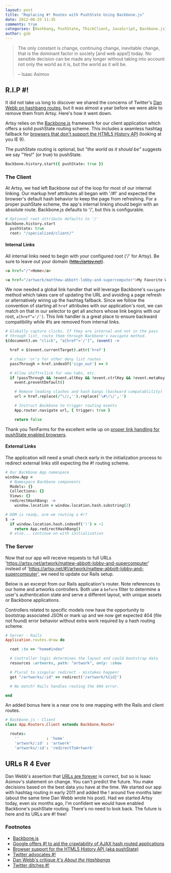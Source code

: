 ```yaml
---
layout: post
title: "Replacing #! Routes with PushState Using Backbone.js"
date: 2012-06-25 11:35
comments: true
categories: [Hashbang, PushState, ThickClient, JavaScript, Backbone.js]
author: gib
---
```


> The only constant is change, continuing change, inevitable change, that is the dominant factor in society
> [and web apps!] today. No sensible decision can be made any longer without taking into account not only
> the world as it is, but the world as it will be.
>
> &ndash; Isaac Asimov

## R.I.P #!

It did not take us long to discover we shared the concerns of Twitter's
[Dan Webb on hashbang routes](http://danwebb.net/2011/5/28/it-is-about-the-hashbangs),
but it was almost a year before we were able to remove them from Artsy. Here's how it went down.

Artsy relies on the [Backbone.js](http://documentcloud.github.com/backbone/) framework for our client application
which offers a solid pushState routing scheme. This includes a seamless hashtag fallback for
[browsers that don't support the HTML5 History API](http://caniuse.com/#feat=history) (looking at you IE 9).

The pushState routing is optional, but *"the world as it should be"* suggests we say "Yes!" (or true) to pushState.
```coffeescript
Backbone.history.start({ pushState: true })
```

<!-- more -->

### The Client

At Artsy, we had left Backbone out of the loop for most of our internal linking. Our markup href attributes all
began with '/#!' and expected the browser's default hash behavior to keep the page from refreshing. For a proper
pushState scheme, the app's internal linking should begin with an absolute route. Backbone.js defaults to '/', but
this is configurable.
```coffeescript
# Optional root attribute defaults to '/'
Backbone.history.start
  pushState: true
  root: "/specialized/client/"
```
#### Internal Links
All internal links need to begin with your configured root ('/' for Artsy).
Be sure to leave out your domain (~~http://artsy.net~~).
```html
<a href="/">Home</a>

<a href="/artwork/matthew-abbott-lobby-and-supercomputer">My Favorite Work</a>
```

We now needed a global link handler that will leverage Backbone's `navigate` method which takes
care of updating the URL and avoiding a page refresh or alternatively wiring up the hashtag fallback.
Since we follow the convention of starting all `href` attributes with our application's root, we
can match on that in our selector to get all anchors whose link begins with our root, `a[href^='/']`.
This link handler is a great place to ensure backward compatibility while #!s are removed from
internal links.

```coffeescript
# Globally capture clicks. If they are internal and not in the pass
# through list, route them through Backbone's navigate method.
$(document).on "click", "a[href^='/']", (event) ->

  href = $(event.currentTarget).attr('href')

  # chain 'or's for other deny list routes
  passThrough = href.indexOf('sign_out') >= 0

  # Allow shift+click for new tabs, etc.
  if !passThrough && !event.altKey && !event.ctrlKey && !event.metaKey && !event.shiftKey
    event.preventDefault()

    # Remove leading slashes and hash bangs (backward compatablility)
    url = href.replace(/^\//,'').replace('\#\!\/','')

    # Instruct Backbone to trigger routing events
    App.router.navigate url, { trigger: true }

    return false
```
Thank you TenFarms for the excellent write up on [proper link handling for pushState enabled browsers](http://dev.tenfarms.com/posts/proper-link-handling).

#### External Links
The application will need a small check early in the initialization process to redirect external
links still expecting the #! routing scheme.
```coffeescript
# Our Backbone App namespace
window.App =
  # Namespace Backbone components
  Models: {}
  Collections: {}
  Views: {}
  redirectHashBang: ->
    window.location = window.location.hash.substring(2)

# DOM is ready, are we routing a #!?
$ ->
  if window.location.hash.indexOf('!') > -1
    return App.redirectHashBang()
  # else... continue on with initialization
```

### The Server

Now that our app will receive requests to full URLs
'https://artsy.net/artwork/mattew-abbott-lobby-and-supercomputer'
instead of 'https://artsy.net/#!/artwork/mattew-abbott-lobby-and-supercomputer',
we need to update our Rails setup.

Below is an excerpt from our Rails application's router.
Note references to our home and artworks controllers. Both use a `before` filter
to determine a user's authentication state and serve a different layout, with
unique assets or Backbone applications.

Controllers related to specific models now have the opportunity to
bootstrap associated JSON or mark up and we now get expected 404 (file not found)
error behavior without extra work required by a hash routing scheme.

```ruby
# Server - Rails
Application.routes.draw do

  root :to => "home#index"

  # Controller logic determines the layout and could bootstrap data
  resources :artworks, path: "artwork", only: :show

  # Plural to singular redirect - mistakes happen!
  get "/artworks/:id" => redirect('/artwork/%{id}')

  # No match? Rails handles routing the 404 error.

end
```

An added bonus here is a near one to one mapping with the Rails and client routes.

```coffeescript
# Backbone.js - Client
class App.Routers.Client extends Backbone.Router

  routes:
    ''            : 'home'
    'artwork/:id' : 'artwork'
    'artworks/:id': 'redirectToArtwork'
```


## URLs R 4 Ever

Dan Webb's assertion that [URLs are forever](http://danwebb.net/2011/5/28/it-is-about-the-hashbangs) is correct,
but so is Isaac Asimov's statement on change. You can't predict the future.
You make decisions based on the best data you have at the time. We started our app with hashtag routing
in early 2011 and added the ! around five months later (about the same time Dan Webb wrote his post).
Had we started Artsy today, even six months ago, I'm confident we would have enabled Backbone's pushState routing.
There's no need to look back. The future is here and its URLs are #! free!


### Footnotes

* [Backbone.js](http://documentcloud.github.com/backbone)
* [Google offers #! to aid the crawlability of AJAX hash routed applications](https://developers.google.com/webmasters/ajax-crawling/docs/getting-started)
* [Browser support for the HTML5 History API (aka pushState)](http://caniuse.com/#feat=history)
* [Twitter advocates #!](http://www.adequatelygood.com/2011/2/Thoughts-on-the-Hashbang)
* [Dan Webb's critique _It's About the Hashbangs_](http://danwebb.net/2011/5/28/it-is-about-the-hashbangs)
* [Twitter ditches #!](http://engineering.twitter.com/2012/05/improving-performance-on-twittercom.html)
